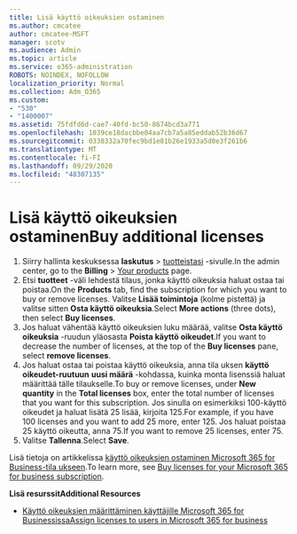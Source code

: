 ```yaml
---
title: Lisä käyttö oikeuksien ostaminen
ms.author: cmcatee
author: cmcatee-MSFT
manager: scotv
ms.audience: Admin
ms.topic: article
ms.service: o365-administration
ROBOTS: NOINDEX, NOFOLLOW
localization_priority: Normal
ms.collection: Adm_O365
ms.custom:
- "530"
- "1400007"
ms.assetid: 75fdfd6d-cae7-40fd-bc50-8674bcd3a771
ms.openlocfilehash: 1039ce18dacbbe04aa7cb7a5a85eddab52b36d67
ms.sourcegitcommit: 0338332a70fec9bd1e81b26e1933a5d0e3f261b6
ms.translationtype: MT
ms.contentlocale: fi-FI
ms.lasthandoff: 09/29/2020
ms.locfileid: "48307135"
---
```

# <a name="buy-additional-licenses"></a><span data-ttu-id="b29e5-102">Lisä käyttö oikeuksien ostaminen</span><span class="sxs-lookup"><span data-stu-id="b29e5-102">Buy additional licenses</span></span>

1. <span data-ttu-id="b29e5-103">Siirry hallinta keskuksessa **laskutus**  >  [tuotteistasi](https://go.microsoft.com/fwlink/p/?linkid=842054) -sivulle.</span><span class="sxs-lookup"><span data-stu-id="b29e5-103">In the admin center, go to the **Billing** > [Your products](https://go.microsoft.com/fwlink/p/?linkid=842054) page.</span></span>
2. <span data-ttu-id="b29e5-104">Etsi **tuotteet** -väli lehdestä tilaus, jonka käyttö oikeuksia haluat ostaa tai poistaa.</span><span class="sxs-lookup"><span data-stu-id="b29e5-104">On the **Products** tab, find the subscription for which you want to buy or remove licenses.</span></span> <span data-ttu-id="b29e5-105">Valitse **Lisää toimintoja** (kolme pistettä) ja valitse sitten **Osta käyttö oikeuksia**.</span><span class="sxs-lookup"><span data-stu-id="b29e5-105">Select **More actions** (three dots), then select **Buy licenses**.</span></span>
3. <span data-ttu-id="b29e5-106">Jos haluat vähentää käyttö oikeuksien luku määrää, valitse **Osta käyttö oikeuksia** -ruudun yläosasta **Poista käyttö oikeudet**.</span><span class="sxs-lookup"><span data-stu-id="b29e5-106">If you want to decrease the number of licenses, at the top of the **Buy licenses** pane, select **remove licenses**.</span></span>
4. <span data-ttu-id="b29e5-107">Jos haluat ostaa tai poistaa käyttö oikeuksia, anna tila uksen **käyttö oikeudet-ruutuun** **uusi määrä** -kohdassa, kuinka monta lisenssiä haluat määrittää tälle tilaukselle.</span><span class="sxs-lookup"><span data-stu-id="b29e5-107">To buy or remove licenses, under **New quantity** in the **Total licenses** box, enter the total number of licenses that you want for this subscription.</span></span> <span data-ttu-id="b29e5-108">Jos sinulla on esimerkiksi 100-käyttö oikeudet ja haluat lisätä 25 lisää, kirjoita 125.</span><span class="sxs-lookup"><span data-stu-id="b29e5-108">For example, if you have 100 licenses and you want to add 25 more, enter 125.</span></span> <span data-ttu-id="b29e5-109">Jos haluat poistaa 25 käyttö oikeutta, anna 75.</span><span class="sxs-lookup"><span data-stu-id="b29e5-109">If you want to remove 25 licenses, enter 75.</span></span>
5. <span data-ttu-id="b29e5-110">Valitse **Tallenna**.</span><span class="sxs-lookup"><span data-stu-id="b29e5-110">Select **Save**.</span></span>

<span data-ttu-id="b29e5-111">Lisä tietoja on artikkelissa [käyttö oikeuksien ostaminen Microsoft 365 for Business-tila ukseen](https://docs.microsoft.com/microsoft-365/commerce/licenses/buy-licenses).</span><span class="sxs-lookup"><span data-stu-id="b29e5-111">To learn more, see [Buy licenses for your Microsoft 365 for business subscription](https://docs.microsoft.com/microsoft-365/commerce/licenses/buy-licenses).</span></span>

<span data-ttu-id="b29e5-112">**Lisä resurssit**</span><span class="sxs-lookup"><span data-stu-id="b29e5-112">**Additional Resources**</span></span>

- [<span data-ttu-id="b29e5-113">Käyttö oikeuksien määrittäminen käyttäjille Microsoft 365 for Businessissa</span><span class="sxs-lookup"><span data-stu-id="b29e5-113">Assign licenses to users in Microsoft 365 for business</span></span>](https://docs.microsoft.com/microsoft-365/admin/manage/assign-licenses-to-users)